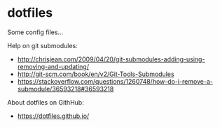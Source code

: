 # dotfiles #

Some config files...

Help on git submodules:
* http://chrisjean.com/2009/04/20/git-submodules-adding-using-removing-and-updating/
* http://git-scm.com/book/en/v2/Git-Tools-Submodules
* https://stackoverflow.com/questions/1260748/how-do-i-remove-a-submodule/36593218#36593218

About dotfiles on GithHub:
* https://dotfiles.github.io/
